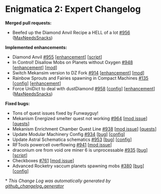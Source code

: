 # Enigmatica 2: Expert Changelog

**Merged pull requests:**

- Beefed up the Diamond Anvil Recipe a HELL of a lot [\#956](https://github.com/NillerMedDild/Enigmatica2Expert/pull/956) ([MaxNeedsSnacks](https://github.com/MaxNeedsSnacks))

**Implemented enhancements:**

- Diamond Anvil  [\#955](https://github.com/NillerMedDild/Enigmatica2Expert/issues/955) [[enhancement](https://github.com/NillerMedDild/Enigmatica2Expert/labels/enhancement)] [[script](https://github.com/NillerMedDild/Enigmatica2Expert/labels/script)]
- In Control! Disallow Mobs on Planets without Oxygen [\#948](https://github.com/NillerMedDild/Enigmatica2Expert/issues/948) [[enhancement](https://github.com/NillerMedDild/Enigmatica2Expert/labels/enhancement)] [[mod](https://github.com/NillerMedDild/Enigmatica2Expert/labels/mod)]
- Switch Mekansim version to DZ Fork [\#914](https://github.com/NillerMedDild/Enigmatica2Expert/issues/914) [[enhancement](https://github.com/NillerMedDild/Enigmatica2Expert/labels/enhancement)] [[mod](https://github.com/NillerMedDild/Enigmatica2Expert/labels/mod)]
- Rainbow Sprouts and Fairies spawning in Compact Machines [\#135](https://github.com/NillerMedDild/Enigmatica2Expert/issues/135) [[config](https://github.com/NillerMedDild/Enigmatica2Expert/labels/config)] [[enhancement](https://github.com/NillerMedDild/Enigmatica2Expert/labels/enhancement)]
- Force UniDict to deal with dustDiamond [\#958](https://github.com/NillerMedDild/Enigmatica2Expert/pull/958) [[config](https://github.com/NillerMedDild/Enigmatica2Expert/labels/config)] [[enhancement](https://github.com/NillerMedDild/Enigmatica2Expert/labels/enhancement)] ([MaxNeedsSnacks](https://github.com/MaxNeedsSnacks))

**Fixed bugs:**

- Tons of quest issues fixed by Funwayguy!
- Mekanism Energized smelter quest not working [\#964](https://github.com/NillerMedDild/Enigmatica2Expert/issues/964) [[mod issue](https://github.com/NillerMedDild/Enigmatica2Expert/labels/mod%20issue)] [[quests](https://github.com/NillerMedDild/Enigmatica2Expert/labels/quests)]
- Mekanism Enrichment Chamber Quest Line  [\#938](https://github.com/NillerMedDild/Enigmatica2Expert/issues/938) [[mod issue](https://github.com/NillerMedDild/Enigmatica2Expert/labels/mod%20issue)] [[quests](https://github.com/NillerMedDild/Enigmatica2Expert/labels/quests)]
- Update Modular Machinery Config [\#934](https://github.com/NillerMedDild/Enigmatica2Expert/issues/934) [[bug](https://github.com/NillerMedDild/Enigmatica2Expert/labels/bug)] [[config](https://github.com/NillerMedDild/Enigmatica2Expert/labels/config)]
- Update Astral Schematica schematics [\#953](https://github.com/NillerMedDild/Enigmatica2Expert/issues/953) [[bug](https://github.com/NillerMedDild/Enigmatica2Expert/labels/bug)] [[config](https://github.com/NillerMedDild/Enigmatica2Expert/labels/config)]
- RFTools powercell overflowing [\#941](https://github.com/NillerMedDild/Enigmatica2Expert/issues/941) [[mod issue](https://github.com/NillerMedDild/Enigmatica2Expert/labels/mod%20issue)]
- draconium ore from void ore miner 6 is unprocessable [\#935](https://github.com/NillerMedDild/Enigmatica2Expert/issues/935) [[bug](https://github.com/NillerMedDild/Enigmatica2Expert/labels/bug)] [[script](https://github.com/NillerMedDild/Enigmatica2Expert/labels/script)]
- Checkboxes [\#761](https://github.com/NillerMedDild/Enigmatica2Expert/issues/761) [[mod issue](https://github.com/NillerMedDild/Enigmatica2Expert/labels/mod%20issue)]
- Advanced Rocketry vaccum planets spawning mobs [\#380](https://github.com/NillerMedDild/Enigmatica2Expert/issues/380) [[bug](https://github.com/NillerMedDild/Enigmatica2Expert/labels/bug)] [[config](https://github.com/NillerMedDild/Enigmatica2Expert/labels/config)]



\* *This Change Log was automatically generated by [github_changelog_generator](https://github.com/skywinder/Github-Changelog-Generator)*